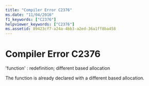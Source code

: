 ```yaml
---
title: "Compiler Error C2376"
ms.date: "11/04/2016"
f1_keywords: ["C2376"]
helpviewer_keywords: ["C2376"]
ms.assetid: 89423cf7-a24a-4bb3-a2ed-36a1ff8ba458
---
```

# Compiler Error C2376

'function' : redefinition; different based allocation

The function is already declared with a different based allocation.